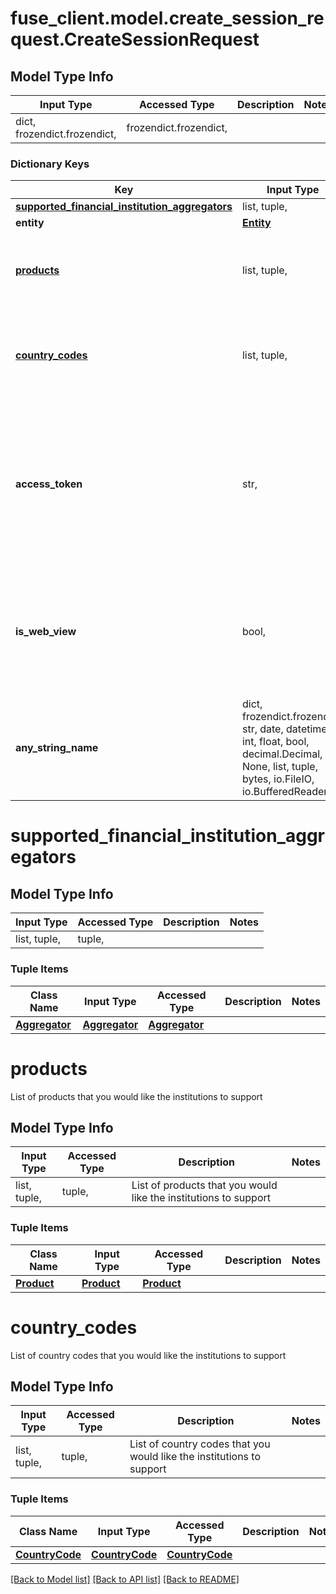 # fuse_client.model.create_session_request.CreateSessionRequest

## Model Type Info
Input Type | Accessed Type | Description | Notes
------------ | ------------- | ------------- | -------------
dict, frozendict.frozendict,  | frozendict.frozendict,  |  | 

### Dictionary Keys
Key | Input Type | Accessed Type | Description | Notes
------------ | ------------- | ------------- | ------------- | -------------
**[supported_financial_institution_aggregators](#supported_financial_institution_aggregators)** | list, tuple,  | tuple,  |  | 
**entity** | [**Entity**](Entity.md) | [**Entity**](Entity.md) |  | 
**[products](#products)** | list, tuple,  | tuple,  | List of products that you would like the institutions to support | 
**[country_codes](#country_codes)** | list, tuple,  | tuple,  | List of country codes that you would like the institutions to support | [optional] 
**access_token** | str,  | str,  | The fuse access token for an existing financial connection. This will perform the process to reconnect an existing disconnected account. | [optional] 
**is_web_view** | bool,  | BoolClass,  | Set to false for web SDKs (e.g., React), and true for mobile SDKs (e.g., React Native, Flutter, iOS, Android). | [optional] 
**any_string_name** | dict, frozendict.frozendict, str, date, datetime, int, float, bool, decimal.Decimal, None, list, tuple, bytes, io.FileIO, io.BufferedReader | frozendict.frozendict, str, BoolClass, decimal.Decimal, NoneClass, tuple, bytes, FileIO | any string name can be used but the value must be the correct type | [optional]

# supported_financial_institution_aggregators

## Model Type Info
Input Type | Accessed Type | Description | Notes
------------ | ------------- | ------------- | -------------
list, tuple,  | tuple,  |  | 

### Tuple Items
Class Name | Input Type | Accessed Type | Description | Notes
------------- | ------------- | ------------- | ------------- | -------------
[**Aggregator**](Aggregator.md) | [**Aggregator**](Aggregator.md) | [**Aggregator**](Aggregator.md) |  | 

# products

List of products that you would like the institutions to support

## Model Type Info
Input Type | Accessed Type | Description | Notes
------------ | ------------- | ------------- | -------------
list, tuple,  | tuple,  | List of products that you would like the institutions to support | 

### Tuple Items
Class Name | Input Type | Accessed Type | Description | Notes
------------- | ------------- | ------------- | ------------- | -------------
[**Product**](Product.md) | [**Product**](Product.md) | [**Product**](Product.md) |  | 

# country_codes

List of country codes that you would like the institutions to support

## Model Type Info
Input Type | Accessed Type | Description | Notes
------------ | ------------- | ------------- | -------------
list, tuple,  | tuple,  | List of country codes that you would like the institutions to support | 

### Tuple Items
Class Name | Input Type | Accessed Type | Description | Notes
------------- | ------------- | ------------- | ------------- | -------------
[**CountryCode**](CountryCode.md) | [**CountryCode**](CountryCode.md) | [**CountryCode**](CountryCode.md) |  | 

[[Back to Model list]](../../README.md#documentation-for-models) [[Back to API list]](../../README.md#documentation-for-api-endpoints) [[Back to README]](../../README.md)


